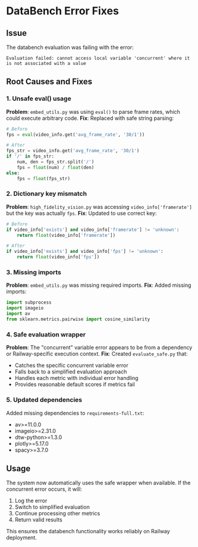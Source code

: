 # DataBench Error Fixes

## Issue
The databench evaluation was failing with the error:
```
Evaluation failed: cannot access local variable 'concurrent' where it is not associated with a value
```

## Root Causes and Fixes

### 1. Unsafe eval() usage
**Problem**: `embed_utils.py` was using `eval()` to parse frame rates, which could execute arbitrary code.
**Fix**: Replaced with safe string parsing:
```python
# Before
fps = eval(video_info.get('avg_frame_rate', '30/1'))

# After
fps_str = video_info.get('avg_frame_rate', '30/1')
if '/' in fps_str:
    num, den = fps_str.split('/')
    fps = float(num) / float(den)
else:
    fps = float(fps_str)
```

### 2. Dictionary key mismatch
**Problem**: `high_fidelity_vision.py` was accessing `video_info['framerate']` but the key was actually `fps`.
**Fix**: Updated to use correct key:
```python
# Before
if video_info['exists'] and video_info['framerate'] != 'unknown':
    return float(video_info['framerate'])

# After  
if video_info['exists'] and video_info['fps'] != 'unknown':
    return float(video_info['fps'])
```

### 3. Missing imports
**Problem**: `embed_utils.py` was missing required imports.
**Fix**: Added missing imports:
```python
import subprocess
import imageio
import av
from sklearn.metrics.pairwise import cosine_similarity
```

### 4. Safe evaluation wrapper
**Problem**: The "concurrent" variable error appears to be from a dependency or Railway-specific execution context.
**Fix**: Created `evaluate_safe.py` that:
- Catches the specific concurrent variable error
- Falls back to a simplified evaluation approach
- Handles each metric with individual error handling
- Provides reasonable default scores if metrics fail

### 5. Updated dependencies
Added missing dependencies to `requirements-full.txt`:
- av>=11.0.0
- imageio>=2.31.0
- dtw-python>=1.3.0
- plotly>=5.17.0
- spacy>=3.7.0

## Usage
The system now automatically uses the safe wrapper when available. If the concurrent error occurs, it will:
1. Log the error
2. Switch to simplified evaluation
3. Continue processing other metrics
4. Return valid results

This ensures the databench functionality works reliably on Railway deployment. 